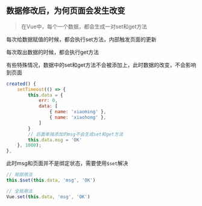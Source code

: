 ## 数据修改后，为何页面会发生改变

>   在Vue中，每个一个数据，都会生成一对set和get方法

每次给数据赋值的时候，都会执行set方法，内部触发页面的更新

每次取出数据的时候，都会执行get方法





有些特殊情况，数据中的set和get方法不会被添加上，此时数据的改变，不会影响到页面

```javascript
created() {
    setTimeout(() => {
        this.data = {
            err: 0,
            data: [
                { name: 'xiaoming' },
                { name: 'xiaohong' },
            ]
        }
        // 后面单独添加的msg不会生成set和get方法
        this.data.msg = 'OK'
    }, 1000);
},
```

此时msg和页面并不是绑定状态，需要使用`$set`解决

```javascript
// 局部用法
this.$set(this.data, 'msg', 'OK')

// 全局用法
Vue.set(this.data, 'msg', 'OK')
```


